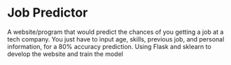 # Job Predictor
A website/program  that would predict the chances of you getting a job at a tech company. 
You just have to input age, skills, previous job, and personal information, for a 80% accuracy prediction.
Using Flask and sklearn to develop the website and train the model
